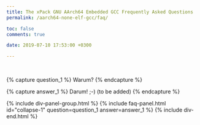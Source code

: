 ```yaml
---
title: The xPack GNU AArch64 Embedded GCC Frequently Asked Questions
permalink: /aarch64-none-elf-gcc/faq/

toc: false
comments: true

date: 2019-07-10 17:53:00 +0300

---
```


<br/>

{% capture question_1 %}
Warum?
{% endcapture %}

{% capture answer_1 %}
Darum! ;-) (to be added)
{% endcapture %}

{% include div-panel-group.html %}
{% include faq-panel.html id="collapse-1" question=question_1 answer=answer_1 %}
{% include div-end.html %}
